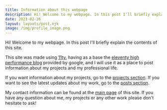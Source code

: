 ```yaml
---
title: Information about this webpage
description: Hi! Welcome to my webpage. In this post I'll briefly explain the contents of this site.
date: 2021-02-26
layout: layouts/post.njk
image: /img/profile_image.png
---
```


Hi! Welcome to my webpage. In this post I'll briefly explain the contents of this site.

This site was made using [11ty](https://www.11ty.dev/), having as a base the [eleventy high performance blog](https://github.com/google/eleventy-high-performance-blog) provided by google, and I will use it as a place to post information about my projects and my professional life.

If you want information about my projects, go to the [projects section](/projects). If you want to see the latest updates about my work, go to the [posts section](/posts).

My contact information can be found at the [main page](/) of this site. If you have any question about me, my projects or any other work please don't hesitate to ask!
